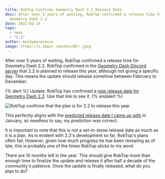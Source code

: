 ```yaml
---
title: RobTop Confirms Geometry Dash 2.2 Release Date
desc: After over 5 years of waiting, RobTop confirmed a release time for
  Geometry Dash 2.2.
date: 2022-02-14
tags:
  - news
  - "2.2"
author: moldymacaronix
image: https://i.imgur.com/miyrBCr.jpeg
---
```


After over 5 years of waiting, RobTop confirmed a release time for Geometry Dash 2.2. RobTop confirmed in the [Geometry Dash Discord server](https://discord.gg/geometrydash) that 2.2 is planned to release this year, although not giving a specific day. This means the update should release sometime between February to December.

{% alert %}
Update: RobTop has confirmed a [new release date for Geometry Dash 2.2](/posts/geometry-dash-2-2-release-date-confirmed-2023/). Use that link to see it.
{% endalert %}

![RobTop confirms that the plan is for 2.2 to release this year](https://media.discordapp.net/attachments/392087938239954950/942907008754004048/unknown.png)

This perfectly aligns with the [predicted release date I came up with](/posts/2-2-release-date/) in January, so needless to say, my prediction was correct.

It is important to note that this is not a set-in-stone release date as much as it is a plan. As is evident with 2.2's development so far, RobTop's plans often fail. However, given how much progress he has been revealing as of late, this is probably one of the times RobTop sticks to his word.

There are 10 months left in the year. This should give RobTop more than enough time to finalize the update and release it after half a decade of the community's patience. Once the update is finally released, what do you plan to do?
